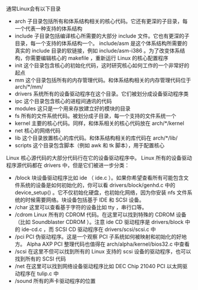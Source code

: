 通常Linux会有以下目录

- arch 子目录包括所有和体系结构相关的核心代码。它还有更深的子目录，每一个代表一种支持的体系结构
- include 子目录包括编译核心所需要的大部分 include 文件。它也有更深的子目录，每一个支持的体系结构一个。 include/asm 是这个体系结构所需要的真实的 include 目录的软链接，例如 include/asm-i386 。为了改变体系结构，你需要编辑核心的 makefile ，重新运行 Linux 的核心配置程序 
- init 这个目录包含核心的初始化代码，这时研究核心如何工作的一个非常好的起点
- mm 这个目录包括所有的内存管理代码。和体系结构相关的内存管理代码位于 arch/*/mm/
- drivers 系统所有的设备驱动程序在这个目录。它们被划分成设备驱动程序类
- ipc 这个目录包含核心的进程间通讯的代码
- modules 这只是一个用来存放建立好的模块的目录
- fs 所有的文件系统代码。被划分成子目录，每一个支持的文件系统一个
- kernel 主要的核心代码。同样，和体系相关的核心代码放在 arch/*/kernel
- net 核心的网络代码
- lib 这个目录放置核心的库代码。和体系结构相关的库代码在 arch/*/lib/
- scripts 这个目录包含脚本（例如 awk 和 tk 脚本），用于配置核心



Linux 核心源代码的大部分代码行在它的设备驱动程序中。 Linux 所有的设备驱动程序源代码都在 drivers 中，但是它们被进一步分类： 

- /block 块设备驱动程序比如 ide （ ide.c ）。如果你希望查看所有可能包含文件系统的设备是如何初始化的，你可以看 drivers/block/genhd.c 中的 device_setup() 。它不仅初始化硬盘，也初始化网络，因为你安装 nfs 文件系统的时候需要网络。块设备包括基于 IDE 和 SCSI 设备。 
- /char 这里可以查看基于字符的设备比如 tty ，串行口等。 
- /cdrom Linux 所有的 CDROM 代码。在这里可以找到特殊的 CDROM 设备（比如 Soundblaster CDROM ）。注意 ide CD 驱动程序是 drivers/block 中的 ide-cd.c ，而 SCSI CD 驱动程序在 drivers/scsi/scsi.c 中 
- /pci PCI 伪驱动程序。这是一个观察 PCI 子系统如何被映射和初始化的好地方。 Alpha AXP PCI 整理代码也值得在 arch/alpha/kernel/bios32.c 中查看 
- /scsi 在这里不但可以找到所有的 Linux 支持的 scsi 设备的驱动程序，也可以找到所有的 SCSI 代码 
- /net 在这里可以找到网络设备驱动程序比如 DEC Chip 21040 PCI 以太网驱动程序在 tulip.c 中 
- /sound 所有的声卡驱动程序的位置 